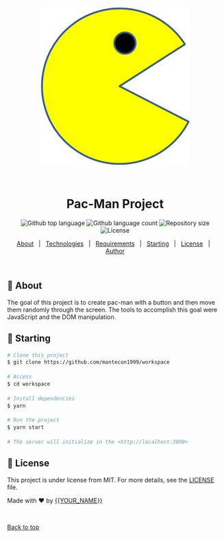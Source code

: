 <div align="center" id="top"> 
  <img src="./images/PacMan1.png" alt="Workspace" />

  &#xa0;

  <!-- <a href="https://workspace.netlify.app">Demo</a> -->
</div>

<h1 align="center">Pac-Man Project</h1>

<p align="center">
  <img alt="Github top language" src="https://img.shields.io/github/languages/top/mantecon1999/workspace?color=56BEB8">

  <img alt="Github language count" src="https://img.shields.io/github/languages/count/mantecon1999/workspace?color=56BEB8">

  <img alt="Repository size" src="https://img.shields.io/github/repo-size/mantecon1999/workspace?color=56BEB8">

  <img alt="License" src="https://img.shields.io/github/license/mantecon1999/workspace?color=56BEB8">

  <!-- <img alt="Github issues" src="https://img.shields.io/github/issues/mantecon1999/workspace?color=56BEB8" /> -->

  <!-- <img alt="Github forks" src="https://img.shields.io/github/forks/mantecon1999/workspace?color=56BEB8" /> -->

  <!-- <img alt="Github stars" src="https://img.shields.io/github/stars/mantecon1999/workspace?color=56BEB8" /> -->
</p>

<!-- Status -->

<!-- <h4 align="center"> 
	🚧  Workspace 🚀 Under construction...  🚧
</h4> 

<hr> -->

<p align="center">
  <a href="#dart-about">About</a> &#xa0; | &#xa0; 
  <a href="#rocket-technologies">Technologies</a> &#xa0; | &#xa0;
  <a href="#white_check_mark-requirements">Requirements</a> &#xa0; | &#xa0;
  <a href="#checkered_flag-starting">Starting</a> &#xa0; | &#xa0;
  <a href="#memo-license">License</a> &#xa0; | &#xa0;
  <a href="https://github.com/mantecon1999" target="_blank">Author</a>
</p>

<br>

## :dart: About ##

The goal of this project is to create pac-man with a button and then move them randomly through the screen.
The tools to accomplish this goal were JavaScript and the DOM manipulation.


## :checkered_flag: Starting ##

```bash
# Clone this project
$ git clone https://github.com/mantecon1999/workspace

# Access
$ cd workspace

# Install dependencies
$ yarn

# Run the project
$ yarn start

# The server will initialize in the <http://localhost:3000>
```

## :memo: License ##

This project is under license from MIT. For more details, see the [LICENSE](LICENSE.md) file.


Made with :heart: by <a href="https://github.com/mantecon1999" target="_blank">{{YOUR_NAME}}</a>

&#xa0;

<a href="#top">Back to top</a>
